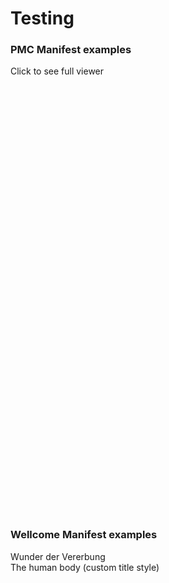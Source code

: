 # Testing

 <h3>PMC Manifest examples</h3>
  <div data-element="pmc-viewer-pop-out"
      data-manifest="https://mattmcgrattan.github.io/pmc-fixture.json"
    >
      Click to see full viewer
    </div>

  <div data-element="pmc-viewer"
       data-manifest="https://mattmcgrattan.github.io/pmc-fixture.json"
       style="width: 500px;height: 700px"
    >
    </div>

  <h3>Wellcome Manifest examples</h3>

  <div data-element="pmc-viewer-pop-out"
       data-manifest="https://wellcomelibrary.org/iiif/b18035723/manifest">
    Wunder der Vererbung
  </div>
  <div data-css-class-map='{"pmc-title": "custom-pmc-title"}'
       data-element="pmc-viewer-pop-out"
       data-manifest="https://wellcomelibrary.org/iiif/b21213483/manifest">
    The human body (custom title style)
  </div>
  <style>
    .custom-pmc-title {
      color: aquamarine;
      text-align: center;
      font-size: 16px;
      line-height: 80px;
    }
  </style>
